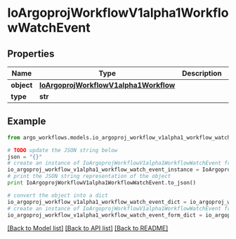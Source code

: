 # IoArgoprojWorkflowV1alpha1WorkflowWatchEvent


## Properties

Name | Type | Description | Notes
------------ | ------------- | ------------- | -------------
**object** | [**IoArgoprojWorkflowV1alpha1Workflow**](IoArgoprojWorkflowV1alpha1Workflow.md) |  | [optional] 
**type** | **str** |  | [optional] 

## Example

```python
from argo_workflows.models.io_argoproj_workflow_v1alpha1_workflow_watch_event import IoArgoprojWorkflowV1alpha1WorkflowWatchEvent

# TODO update the JSON string below
json = "{}"
# create an instance of IoArgoprojWorkflowV1alpha1WorkflowWatchEvent from a JSON string
io_argoproj_workflow_v1alpha1_workflow_watch_event_instance = IoArgoprojWorkflowV1alpha1WorkflowWatchEvent.from_json(json)
# print the JSON string representation of the object
print IoArgoprojWorkflowV1alpha1WorkflowWatchEvent.to_json()

# convert the object into a dict
io_argoproj_workflow_v1alpha1_workflow_watch_event_dict = io_argoproj_workflow_v1alpha1_workflow_watch_event_instance.to_dict()
# create an instance of IoArgoprojWorkflowV1alpha1WorkflowWatchEvent from a dict
io_argoproj_workflow_v1alpha1_workflow_watch_event_form_dict = io_argoproj_workflow_v1alpha1_workflow_watch_event.from_dict(io_argoproj_workflow_v1alpha1_workflow_watch_event_dict)
```
[[Back to Model list]](../README.md#documentation-for-models) [[Back to API list]](../README.md#documentation-for-api-endpoints) [[Back to README]](../README.md)


